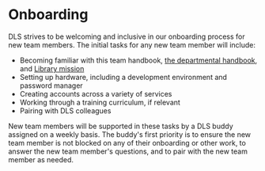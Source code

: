 # Onboarding

DLS strives to be welcoming and inclusive in our onboarding process for new team members. The initial tasks for any new team member will include:

- Becoming familiar with this team handbook, [the departmental handbook](https://github.com/pulibrary/pul-it-handbook/), and [Library mission](https://library.princeton.edu/about)
- Setting up hardware, including a development environment and password manager
- Creating accounts across a variety of services
- Working through a training curriculum, if relevant
- Pairing with DLS colleagues

New team members will be supported in these tasks by a DLS buddy assigned on a weekly basis. The buddy's first priority is to ensure the new team member is not blocked on any of their onboarding or other work, to answer the new team member's questions, and to pair with the new team member as needed.
